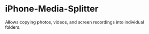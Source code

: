 # iPhone-Media-Splitter
Allows copying photos, videos, and screen recordings into individual folders.
